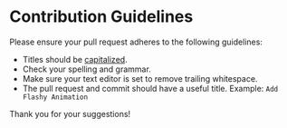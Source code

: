 # Contribution Guidelines

Please ensure your pull request adheres to the following guidelines:

- Titles should be [capitalized](http://grammar.yourdictionary.com/capitalization/rules-for-capitalization-in-titles.html).
- Check your spelling and grammar.
- Make sure your text editor is set to remove trailing whitespace.
- The pull request and commit should have a useful title. Example: `Add Flashy Animation`

Thank you for your suggestions!
